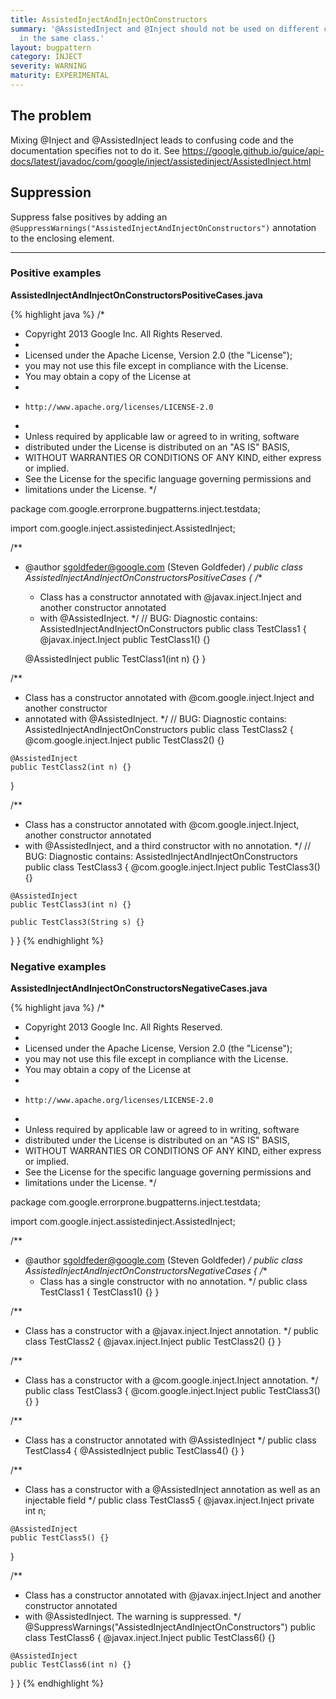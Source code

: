 ```yaml
---
title: AssistedInjectAndInjectOnConstructors
summary: '@AssistedInject and @Inject should not be used on different constructors
  in the same class.'
layout: bugpattern
category: INJECT
severity: WARNING
maturity: EXPERIMENTAL
---
```


<!--
*** AUTO-GENERATED, DO NOT MODIFY ***
To make changes, edit the @BugPattern annotation or the explanation in docs/bugpattern.
-->

## The problem
Mixing @Inject and @AssistedInject leads to confusing code and the documentation specifies not to do it. See https://google.github.io/guice/api-docs/latest/javadoc/com/google/inject/assistedinject/AssistedInject.html

## Suppression
Suppress false positives by adding an `@SuppressWarnings("AssistedInjectAndInjectOnConstructors")` annotation to the enclosing element.

----------

### Positive examples
__AssistedInjectAndInjectOnConstructorsPositiveCases.java__

{% highlight java %}
/*
 * Copyright 2013 Google Inc. All Rights Reserved.
 *
 * Licensed under the Apache License, Version 2.0 (the "License");
 * you may not use this file except in compliance with the License.
 * You may obtain a copy of the License at
 *
 *     http://www.apache.org/licenses/LICENSE-2.0
 *
 * Unless required by applicable law or agreed to in writing, software
 * distributed under the License is distributed on an "AS IS" BASIS,
 * WITHOUT WARRANTIES OR CONDITIONS OF ANY KIND, either express or implied.
 * See the License for the specific language governing permissions and
 * limitations under the License.
 */

package com.google.errorprone.bugpatterns.inject.testdata;

import com.google.inject.assistedinject.AssistedInject;

/**
 * @author sgoldfeder@google.com (Steven Goldfeder)
 */
public class AssistedInjectAndInjectOnConstructorsPositiveCases {
  /**
   * Class has a constructor annotated with @javax.inject.Inject and another constructor annotated
   * with @AssistedInject.
   */
  // BUG: Diagnostic contains: AssistedInjectAndInjectOnConstructors
  public class TestClass1 {
    @javax.inject.Inject
    public TestClass1() {}

    @AssistedInject
    public TestClass1(int n) {}
  }
  
  /**
   * Class has a constructor annotated with @com.google.inject.Inject and another constructor
   * annotated with @AssistedInject.
   */
  // BUG: Diagnostic contains: AssistedInjectAndInjectOnConstructors
  public class TestClass2 {
    @com.google.inject.Inject
    public TestClass2() {}

    @AssistedInject
    public TestClass2(int n) {}
  }
  
  /**
   * Class has a constructor annotated with @com.google.inject.Inject, another constructor annotated
   * with @AssistedInject, and a third constructor with no annotation.
   */
  // BUG: Diagnostic contains: AssistedInjectAndInjectOnConstructors
  public class TestClass3 {
    @com.google.inject.Inject
    public TestClass3() {}

    @AssistedInject
    public TestClass3(int n) {}

    public TestClass3(String s) {}
  }
}
{% endhighlight %}

### Negative examples
__AssistedInjectAndInjectOnConstructorsNegativeCases.java__

{% highlight java %}
/*
 * Copyright 2013 Google Inc. All Rights Reserved.
 *
 * Licensed under the Apache License, Version 2.0 (the "License");
 * you may not use this file except in compliance with the License.
 * You may obtain a copy of the License at
 *
 *     http://www.apache.org/licenses/LICENSE-2.0
 *
 * Unless required by applicable law or agreed to in writing, software
 * distributed under the License is distributed on an "AS IS" BASIS,
 * WITHOUT WARRANTIES OR CONDITIONS OF ANY KIND, either express or implied.
 * See the License for the specific language governing permissions and
 * limitations under the License.
 */

package com.google.errorprone.bugpatterns.inject.testdata;

import com.google.inject.assistedinject.AssistedInject;

/**
 * @author sgoldfeder@google.com (Steven Goldfeder)
 */
public class AssistedInjectAndInjectOnConstructorsNegativeCases {
  /**
   * Class has a single constructor with no annotation.
   */
  public class TestClass1 {
    TestClass1() {}
  }

  /**
   * Class has a constructor with a @javax.inject.Inject annotation.
   */
  public class TestClass2 {
    @javax.inject.Inject
    public TestClass2() {}
  }
  
  /**
   * Class has a constructor with a @com.google.inject.Inject annotation.
   */
  public class TestClass3 {
    @com.google.inject.Inject
    public TestClass3() {}
  }
  
  /**
   * Class has a constructor annotated with @AssistedInject
   */
  public class TestClass4 {
    @AssistedInject
    public TestClass4() {}
  }
  
  /**
   * Class has a constructor with a @AssistedInject annotation as well as an injectable field
   */
  public class TestClass5 {
    @javax.inject.Inject
    private int n;

    @AssistedInject
    public TestClass5() {}
  }
  
  /**
   * Class has a constructor annotated with @javax.inject.Inject and another constructor annotated
   * with @AssistedInject. The warning is suppressed.
   */
  @SuppressWarnings("AssistedInjectAndInjectOnConstructors")
  public class TestClass6 {
    @javax.inject.Inject
    public TestClass6() {}

    @AssistedInject
    public TestClass6(int n) {}
  }
}
{% endhighlight %}

